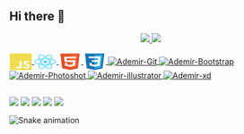 ## Hi there 👋
<div align="center">
  <a href="https://github.com/TeppeiTeranishi">
  <img height="180em" src="https://github-readme-stats.vercel.app/api?username=TeppeiTeranishi&show_icons=true&theme=tokyonight&include_all_commits=true&count_private=true"/>
  <img height="180em" src="https://github-readme-stats.vercel.app/api/top-langs/?username=TeppeiTeranishi&layout=compact&langs_count=7&theme=tokyonight"/>
</div>
<div style="display: inline_block"><br>
  <img align="center" alt="Ademir-Js" height="30" width="40" src="https://raw.githubusercontent.com/devicons/devicon/master/icons/javascript/javascript-plain.svg">
  <!-- <img align="center" alt="Rafa-Ts" height="30" width="40" src="https://raw.githubusercontent.com/devicons/devicon/master/icons/typescript/typescript-plain.svg"> -->
  <img align="center" alt="Ademir-React" height="30" width="40" src="https://raw.githubusercontent.com/devicons/devicon/master/icons/react/react-original.svg">
  <img align="center" alt="Ademir-HTML" height="30" width="40" src="https://raw.githubusercontent.com/devicons/devicon/master/icons/html5/html5-original.svg">
  <img align="center" alt="Ademir-CSS" height="30" width="40" src="https://raw.githubusercontent.com/devicons/devicon/master/icons/css3/css3-original.svg">
  <img align="center" alt="Ademir-Git" height="30" width="40" src="https://cdn.jsdelivr.net/gh/devicons/devicon/icons/git/git-original.svg" />
  <img align="center" alt="Ademir-Bootstrap" height="30" width="40" src="https://cdn.jsdelivr.net/gh/devicons/devicon/icons/bootstrap/bootstrap-plain-wordmark.svg" />
  <img align="center" alt="Ademir-Photoshot" height="30" width="40" src="https://cdn.jsdelivr.net/gh/devicons/devicon/icons/photoshop/photoshop-line.svg" />
  <img align="center" alt="Ademir-illustrator" height="30" width="40" src="https://cdn.jsdelivr.net/gh/devicons/devicon/icons/illustrator/illustrator-line.svg" />
  <img align="center" alt="Ademir-xd" height="30" width="40" src="https://cdn.jsdelivr.net/gh/devicons/devicon/icons/xd/xd-line.svg" />
  <!-- <img align="center" alt="Rafa-Python" height="30" width="40" src="https://raw.githubusercontent.com/devicons/devicon/master/icons/python/python-original.svg"> -->
  <!-- <img align="center" alt="Rafa-Csharp" height="30" width="40" src="https://raw.githubusercontent.com/devicons/devicon/master/icons/csharp/csharp-original.svg"> --> 
</div>
    
  ##
 
<div> 
  <a href="https://www.linkedin.com/in/ademir-candelario-rosales/" target="blank"><img src="https://img.shields.io/badge/-LinkedIn-%230077B5?style=for-the-badge&logo=linkedin&logoColor=white" target="blank"></a>
  <a href="https://ademircandelario.netlify.app/" target="blank"><img src="https://img.shields.io/badge/dev.to-0A0A0A?style=for-the-badge&logo=dev.to&logoColor=white" target="blank"></a>
  <a href = "mailto:ademircandelario07@hotmail.com"><img src="https://img.shields.io/badge/Microsoft_Outlook-0078D4?style=for-the-badge&logo=microsoft-outlook&logoColor=white" target="blank"></a>
 <a href="https://discordapp.com/users/286325111441588225/" target="blank"><img src="https://img.shields.io/badge/Discord-7289DA?style=for-the-badge&logo=discord&logoColor=white" target="blank"></a> 
  <a href="https://www.youtube.com/channel/UCjvpMEKj073m8CrZoLh5aAg" target="blank"><img src="https://img.shields.io/badge/YouTube-FF0000?style=for-the-badge&logo=youtube&logoColor=white" target="blank"></a>
  
  ![Snake animation](https://github.com/TeppeiTeranishi/TeppeiTeranishi/blob/output/github-contribution-grid-snake.svg)
 
</div>
